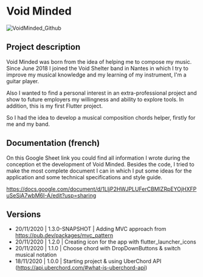 # Void Minded

![VoidMinded_Github](https://user-images.githubusercontent.com/18574947/99813287-c607bb80-2b47-11eb-9183-07815438e154.png)

## Project description
Void Minded was born from the idea of helping me to compose my music. Since June 2018 I joined
the Void Shelter band in Nantes in which I try to improve my musical knowledge and my learning
of my instrument, I'm a guitar player.

Also I wanted to find a personal interest in an extra-professional project and show to future
employers my willingness and ability to explore tools. In addition, this is my first Flutter project.

So I had the idea to develop a musical composition chords helper, firstly for me and my band.

## Documentation (french)
On this Google Sheet link you could find all information I wrote during the conception et the 
development of Void Minded. Besides the code, I tried to make the most complete document I can 
in which I put some ideas for the application and some technical specifications and style guide.

https://docs.google.com/document/d/1LljP2HWJPLUFerCBMlZRpEYOjHXFPuSeSjA7wbM6I-A/edit?usp=sharing

## Versions
- 20/11/2020 | 1.3.0-SNAPSHOT | Adding MVC approach from https://pub.dev/packages/mvc_pattern
- 20/11/2020 | 1.2.0 | Creating icon for the app with flutter_launcher_icons
- 20/11/2020 | 1.1.0 | Choose chord with DropDownButtons & switch musical notation
- 18/11/2020 | 1.0.0 | Starting project & using UberChord API (https://api.uberchord.com/#what-is-uberchord-api)
